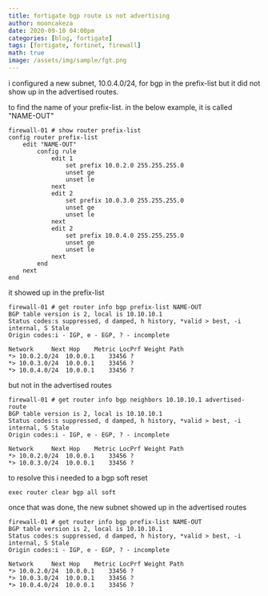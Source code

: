 ```yaml
---
title: fortigate bgp route is not advertising
author: mooncakeza
date: 2020-09-10 04:00pm
categories: [blog, fortigate]
tags: [fortigate, fortinet, firewall]
math: true
image: /assets/img/sample/fgt.png
---
```


i configured a new subnet, 10.0.4.0/24, for bgp in the prefix-list but it did not show up in the advertised routes.

to find the name of your prefix-list. in the below example, it is called "NAME-OUT"

```
firewall-01 # show router prefix-list
config router prefix-list
	edit "NAME-OUT"
		config rule
			edit 1
				set prefix 10.0.2.0 255.255.255.0
				unset ge
				unset le
			next
			edit 2
				set prefix 10.0.3.0 255.255.255.0
				unset ge
				unset le
			next
			edit 2
				set prefix 10.0.4.0 255.255.255.0
				unset ge
				unset le
			next
		end
	next
end	
```

it showed up in the prefix-list

```
firewall-01 # get router info bgp prefix-list NAME-OUT
BGP table version is 2, local is 10.10.10.1
Status codes:s suppressed, d damped, h history, *valid > best, -i internal, S Stale
Origin codes:i - IGP, e - EGP, ? - incomplete

Network		Next Hop	Metric LocPrf Weight Path
*> 10.0.2.0/24	10.0.0.1	33456 ?
*> 10.0.3.0/24	10.0.0.1	33456 ?
*> 10.0.4.0/24	10.0.0.1	33456 ?
````

but not in the advertised routes

```
firewall-01 # get router info bgp neighbors 10.10.10.1 advertised-route
BGP table version is 2, local is 10.10.10.1
Status codes:s suppressed, d damped, h history, *valid > best, -i internal, S Stale
Origin codes:i - IGP, e - EGP, ? - incomplete

Network		Next Hop	Metric LocPrf Weight Path
*> 10.0.2.0/24	10.0.0.1	33456 ?
*> 10.0.3.0/24	10.0.0.1	33456 ?
```

to resolve this i needed to a bgp soft reset

```
exec router clear bgp all soft
```

once that was done, the new subnet showed up in the advertised routes

```
firewall-01 # get router info bgp prefix-list NAME-OUT
BGP table version is 2, local is 10.10.10.1
Status codes:s suppressed, d damped, h history, *valid > best, -i internal, S Stale
Origin codes:i - IGP, e - EGP, ? - incomplete

Network		Next Hop	Metric LocPrf Weight Path
*> 10.0.2.0/24	10.0.0.1	33456 ?
*> 10.0.3.0/24	10.0.0.1	33456 ?
*> 10.0.4.0/24	10.0.0.1	33456 ?
````
